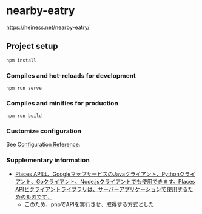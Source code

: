 # nearby-eatry
https://heiness.net/nearby-eatry/

## Project setup
```
npm install
```

### Compiles and hot-reloads for development
```
npm run serve
```

### Compiles and minifies for production
```
npm run build
```

### Customize configuration
See [Configuration Reference](https://cli.vuejs.org/config/).

### Supplementary information
- [Places APIは、GoogleマップサービスのJavaクライアント、Pythonクライアント、Goクライアント、Node.jsクライアントでも使用できます。Places APIとクライアントライブラリは、サーバーアプリケーションで使用するためのものです。](https://developers.google.com/places/web-service/intro)
  - このため、phpでAPIを実行させ、取得する方式とした
